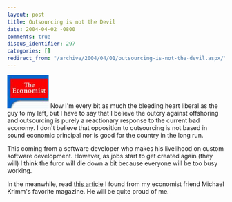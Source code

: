 ```yaml
---
layout: post
title: Outsourcing is not the Devil
date: 2004-04-02 -0800
comments: true
disqus_identifier: 297
categories: []
redirect_from: "/archive/2004/04/01/outsourcing-is-not-the-devil.aspx/"
---
```


![](/images/Economist.jpg) Now I'm every bit as much the bleeding heart
liberal as the guy to my left, but I have to say that I believe the
outcry against offshoring and outsourcing is purely a reactionary
response to the current bad economy. I don't believe that opposition to
outsourcing is not based in sound economic principal nor is good for the
country in the long run.

This coming from a software developer who makes his livelihood on custom
software development. However, as jobs start to get created again (they
will) I think the furor will die down a bit because everyone will be too
busy working.

In the meanwhile, read [this
article](http://economist.com/agenda/displayStory.cfm?story_id=2454530)
I found from my economist friend Michael Krimm's favorite magazine. He
will be quite proud of me.

